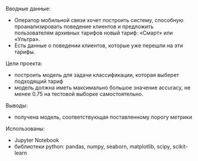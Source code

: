 Вводные данные: 
- Оператор мобильной связи хочет построить систему, способную проанализировать поведение клиентов и предложить пользователям архивных тарифов новый тариф: «Смарт» или «Ультра».
- Есть данные о поведении клиентов, которые уже перешли на эти тарифы. 

Цели проекта: 
- построить модель для задачи классификации, которая выберет подходящий тариф
- модель должна иметь максимально большое значение accuracy, не менее 0.75 на тестовой выборке самостоятельно.

Выводы: 
- получена модель, соответствующая поставленному порогу метрики

Использованы: 
- Jupyter Notebook
- библиотеки python: pandas, numpy, seaborn, matplotlib, scipy, scikit-learn